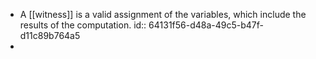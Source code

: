 - A [[witness]] is a valid assignment of the variables, which include the results of the computation.
  id:: 64131f56-d48a-49c5-b47f-d11c89b764a5
-